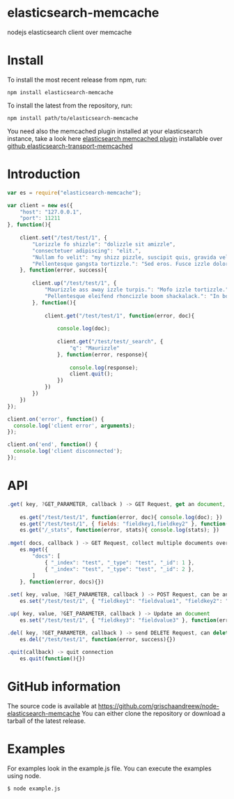 elasticsearch-memcache
======================

nodejs elasticsearch client over memcache


Install
=======

To install the most recent release from npm, run:

    npm install elasticsearch-memcache

To install the latest from the repository, run:

    npm install path/to/elasticsearch-memcache

You need also the memcached plugin installed at your elasticsearch instance, take a look here [elasticsearch memcached plugin](http://www.elasticsearch.org/guide/reference/modules/memcached/) installable over [github elasticsearch-transport-memcached](https://github.com/elasticsearch/elasticsearch-transport-memcached)


Introduction
============

```javascript
var es = require("elasticsearch-memcache");

var client = new es({
	"host": "127.0.0.1",
	"port": 11211
}, function(){
	
	client.set("/test/test/1", {
		"Lorizzle fo shizzle": "dolizzle sit amizzle",
		"consectetuer adipiscing": "elit.",
		"Nullam fo velit": "my shizz pizzle, suscipit quis, gravida vel, arcu.",
		"Pellentesque gangsta tortizzle.": "Sed eros. Fusce izzle dolor dapibus turpis tempizzle pimpin'."
	}, function(error, success){
		
		client.up("/test/test/1", {
			"Maurizzle ass away izzle turpis.": "Mofo izzle tortizzle.",
			"Pellentesque eleifend rhoncizzle boom shackalack.": "In bow wow wow shiznit platea dictumst."
		}, function(){
			
			client.get("/test/test/1", function(error, doc){
				
				console.log(doc);
				
				client.get("/test/test/_search", {
					"q": "Maurizzle"
				}, function(error, response){
					
					console.log(response);
					client.quit();
				})
			})
		})
	})
});

client.on('error', function() {
  console.log('client error', arguments);
});

client.on('end', function() {
  console.log('client disconnected');
});
```

API
============

```javascript
.get( key, ?GET_PARAMETER, callback ) -> GET Request, get an document, indice, setting or something else over the API.
	
	es.get("/test/test/1", function(error, doc){ console.log(doc); })
	es.get("/test/test/1", { fields: "fieldkey1,fieldkey2" }, function(error, doc){ console.log(doc); })
	es.get("/_stats", function(error, stats){ console.log(stats); })
	
.mget( docs, callback ) -> GET Request, collect multiple documents over one request
	es.mget({
		"docs": [
			{ "_index": "test", "_type": "test", "_id": 1 },
			{ "_index": "test", "_type": "test", "_id": 2 },
		]
	}, function(error, docs){})

.set( key, value, ?GET_PARAMETER, callback ) -> POST Request, can be an document, the indice settings or whatever over the API.
	es.set("/test/test/1", { "fieldkey1": "fieldvalue1", "fieldkey2": "fieldvalue2" }, function(error, success){})

.up( key, value, ?GET_PARAMETER, callback ) -> Update an document
	es.set("/test/test/1", { "fieldkey3": "fieldvalue3" }, function(error, success){})

.del( key, ?GET_PARAMETER, callback ) -> send DELETE Request, can delete and document indice or something else over the API
	es.del("/test/test/1", function(error, success){})
	
.quit(callback) -> quit connection
	es.quit(function(){})
```


GitHub information
==================

The source code is available at https://github.com/grischaandreew/node-elasticsearch-memcache
You can either clone the repository or download a tarball of the latest release.


Examples
========

For examples look in the example.js file. You can execute the examples using node.

    $ node example.js